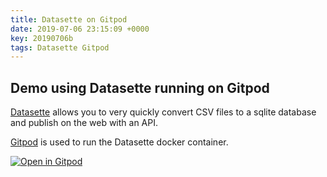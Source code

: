 ```yaml
---
title: Datasette on Gitpod
date: 2019-07-06 23:15:09 +0000
key: 20190706b
tags: Datasette Gitpod
---
```


## Demo using Datasette running on Gitpod

[Datasette](https://github.com/simonw/datasette) allows you to very quickly convert CSV files to a sqlite database and publish on the web with an API.

[Gitpod](https://github.com/gitpod-io/gitpod) is used to run the Datasette docker container.

[![Open in Gitpod](https://gitpod.io/button/open-in-gitpod.svg)](https://gitpod.io/#https://github.com/op07n/gitpod_datasette)

